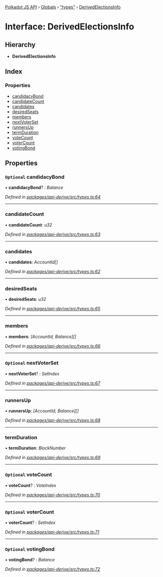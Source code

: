 [Polkadot JS API](../README.md) › [Globals](../globals.md) › ["types"](../modules/_types_.md) › [DerivedElectionsInfo](_types_.derivedelectionsinfo.md)

# Interface: DerivedElectionsInfo

## Hierarchy

* **DerivedElectionsInfo**

## Index

### Properties

* [candidacyBond](_types_.derivedelectionsinfo.md#optional-candidacybond)
* [candidateCount](_types_.derivedelectionsinfo.md#candidatecount)
* [candidates](_types_.derivedelectionsinfo.md#candidates)
* [desiredSeats](_types_.derivedelectionsinfo.md#desiredseats)
* [members](_types_.derivedelectionsinfo.md#members)
* [nextVoterSet](_types_.derivedelectionsinfo.md#optional-nextvoterset)
* [runnersUp](_types_.derivedelectionsinfo.md#runnersup)
* [termDuration](_types_.derivedelectionsinfo.md#termduration)
* [voteCount](_types_.derivedelectionsinfo.md#optional-votecount)
* [voterCount](_types_.derivedelectionsinfo.md#optional-votercount)
* [votingBond](_types_.derivedelectionsinfo.md#optional-votingbond)

## Properties

### `Optional` candidacyBond

• **candidacyBond**? : *Balance*

*Defined in [packages/api-derive/src/types.ts:64](https://github.com/polkadot-js/api/blob/53959d482/packages/api-derive/src/types.ts#L64)*

___

###  candidateCount

• **candidateCount**: *u32*

*Defined in [packages/api-derive/src/types.ts:63](https://github.com/polkadot-js/api/blob/53959d482/packages/api-derive/src/types.ts#L63)*

___

###  candidates

• **candidates**: *AccountId[]*

*Defined in [packages/api-derive/src/types.ts:62](https://github.com/polkadot-js/api/blob/53959d482/packages/api-derive/src/types.ts#L62)*

___

###  desiredSeats

• **desiredSeats**: *u32*

*Defined in [packages/api-derive/src/types.ts:65](https://github.com/polkadot-js/api/blob/53959d482/packages/api-derive/src/types.ts#L65)*

___

###  members

• **members**: *[AccountId, Balance][]*

*Defined in [packages/api-derive/src/types.ts:66](https://github.com/polkadot-js/api/blob/53959d482/packages/api-derive/src/types.ts#L66)*

___

### `Optional` nextVoterSet

• **nextVoterSet**? : *SetIndex*

*Defined in [packages/api-derive/src/types.ts:67](https://github.com/polkadot-js/api/blob/53959d482/packages/api-derive/src/types.ts#L67)*

___

###  runnersUp

• **runnersUp**: *[AccountId, Balance][]*

*Defined in [packages/api-derive/src/types.ts:68](https://github.com/polkadot-js/api/blob/53959d482/packages/api-derive/src/types.ts#L68)*

___

###  termDuration

• **termDuration**: *BlockNumber*

*Defined in [packages/api-derive/src/types.ts:69](https://github.com/polkadot-js/api/blob/53959d482/packages/api-derive/src/types.ts#L69)*

___

### `Optional` voteCount

• **voteCount**? : *VoteIndex*

*Defined in [packages/api-derive/src/types.ts:70](https://github.com/polkadot-js/api/blob/53959d482/packages/api-derive/src/types.ts#L70)*

___

### `Optional` voterCount

• **voterCount**? : *SetIndex*

*Defined in [packages/api-derive/src/types.ts:71](https://github.com/polkadot-js/api/blob/53959d482/packages/api-derive/src/types.ts#L71)*

___

### `Optional` votingBond

• **votingBond**? : *Balance*

*Defined in [packages/api-derive/src/types.ts:72](https://github.com/polkadot-js/api/blob/53959d482/packages/api-derive/src/types.ts#L72)*

